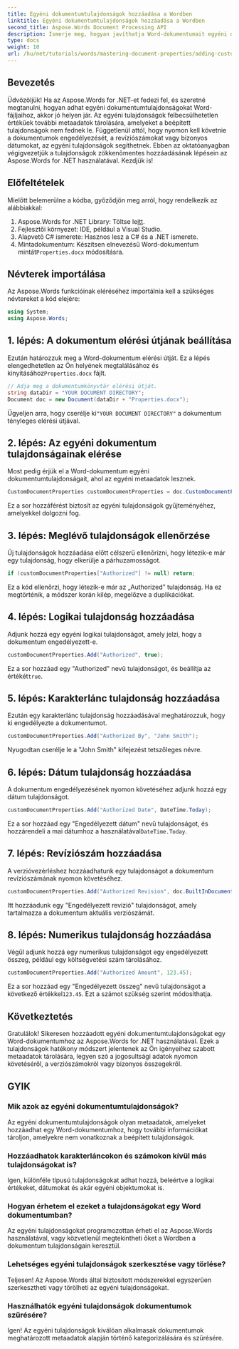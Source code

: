 ```yaml
---
title: Egyéni dokumentumtulajdonságok hozzáadása a Wordben
linktitle: Egyéni dokumentumtulajdonságok hozzáadása a Wordben
second_title: Aspose.Words Document Processing API
description: Ismerje meg, hogyan javíthatja Word-dokumentumait egyéni dokumentumtulajdonságokkal az Aspose.Words for .NET használatával. Ez az átfogó útmutató végigvezeti Önt a folyamaton.
type: docs
weight: 10
url: /hu/net/tutorials/words/mastering-document-properties/adding-custom-document-properties-in-word/
---
```

## Bevezetés

Üdvözöljük! Ha az Aspose.Words for .NET-et fedezi fel, és szeretné megtanulni, hogyan adhat egyéni dokumentumtulajdonságokat Word-fájljaihoz, akkor jó helyen jár. Az egyéni tulajdonságok felbecsülhetetlen értékűek további metaadatok tárolására, amelyeket a beépített tulajdonságok nem fednek le. Függetlenül attól, hogy nyomon kell követnie a dokumentumok engedélyezését, a revíziószámokat vagy bizonyos dátumokat, az egyéni tulajdonságok segíthetnek. Ebben az oktatóanyagban végigvezetjük a tulajdonságok zökkenőmentes hozzáadásának lépésein az Aspose.Words for .NET használatával. Kezdjük is!

## Előfeltételek

Mielőtt belemerülne a kódba, győződjön meg arról, hogy rendelkezik az alábbiakkal:

1.  Aspose.Words for .NET Library: Töltse le[itt](https://releases.aspose.com/words/net/).
2. Fejlesztői környezet: IDE, például a Visual Studio.
3. Alapvető C# ismerete: Hasznos lesz a C# és a .NET ismerete.
4.  Mintadokumentum: Készítsen elnevezésű Word-dokumentum mintát`Properties.docx` módosításra.

## Névterek importálása

Az Aspose.Words funkcióinak eléréséhez importálnia kell a szükséges névtereket a kód elejére:

```csharp
using System;
using Aspose.Words;
```

## 1. lépés: A dokumentum elérési útjának beállítása

 Ezután határozzuk meg a Word-dokumentum elérési útját. Ez a lépés elengedhetetlen az Ön helyének megtalálásához és kinyitásához`Properties.docx` fájlt.

```csharp
// Adja meg a dokumentumkönyvtár elérési útját.
string dataDir = "YOUR DOCUMENT DIRECTORY";
Document doc = new Document(dataDir + "Properties.docx");
```

 Ügyeljen arra, hogy cserélje ki`"YOUR DOCUMENT DIRECTORY"` a dokumentum tényleges elérési útjával.

## 2. lépés: Az egyéni dokumentum tulajdonságainak elérése

Most pedig érjük el a Word-dokumentum egyéni dokumentumtulajdonságait, ahol az egyéni metaadatok lesznek.

```csharp
CustomDocumentProperties customDocumentProperties = doc.CustomDocumentProperties;
```

Ez a sor hozzáférést biztosít az egyéni tulajdonságok gyűjteményéhez, amelyekkel dolgozni fog.

## 3. lépés: Meglévő tulajdonságok ellenőrzése

Új tulajdonságok hozzáadása előtt célszerű ellenőrizni, hogy létezik-e már egy tulajdonság, hogy elkerülje a párhuzamosságot.

```csharp
if (customDocumentProperties["Authorized"] != null) return;
```

Ez a kód ellenőrzi, hogy létezik-e már az „Authorized” tulajdonság. Ha ez megtörténik, a módszer korán kilép, megelőzve a duplikációkat.

## 4. lépés: Logikai tulajdonság hozzáadása

Adjunk hozzá egy egyéni logikai tulajdonságot, amely jelzi, hogy a dokumentum engedélyezett-e.

```csharp
customDocumentProperties.Add("Authorized", true);
```

 Ez a sor hozzáad egy "Authorized" nevű tulajdonságot, és beállítja az értékét`true`.

## 5. lépés: Karakterlánc tulajdonság hozzáadása

Ezután egy karakterlánc tulajdonság hozzáadásával meghatározzuk, hogy ki engedélyezte a dokumentumot.

```csharp
customDocumentProperties.Add("Authorized By", "John Smith");
```

Nyugodtan cserélje le a "John Smith" kifejezést tetszőleges névre.

## 6. lépés: Dátum tulajdonság hozzáadása

A dokumentum engedélyezésének nyomon követéséhez adjunk hozzá egy dátum tulajdonságot.

```csharp
customDocumentProperties.Add("Authorized Date", DateTime.Today);
```

 Ez a sor hozzáad egy "Engedélyezett dátum" nevű tulajdonságot, és hozzárendeli a mai dátumhoz a használatával`DateTime.Today`.

## 7. lépés: Revíziószám hozzáadása

A verzióvezérléshez hozzáadhatunk egy tulajdonságot a dokumentum revíziószámának nyomon követéséhez.

```csharp
customDocumentProperties.Add("Authorized Revision", doc.BuiltInDocumentProperties.RevisionNumber);
```

Itt hozzáadunk egy "Engedélyezett revízió" tulajdonságot, amely tartalmazza a dokumentum aktuális verziószámát.

## 8. lépés: Numerikus tulajdonság hozzáadása

Végül adjunk hozzá egy numerikus tulajdonságot egy engedélyezett összeg, például egy költségvetési szám tárolásához.

```csharp
customDocumentProperties.Add("Authorized Amount", 123.45);
```

 Ez a sor hozzáad egy "Engedélyezett összeg" nevű tulajdonságot a következő értékkel`123.45`. Ezt a számot szükség szerint módosíthatja.

## Következtetés

Gratulálok! Sikeresen hozzáadott egyéni dokumentumtulajdonságokat egy Word-dokumentumhoz az Aspose.Words for .NET használatával. Ezek a tulajdonságok hatékony módszert jelentenek az Ön igényeihez szabott metaadatok tárolására, legyen szó a jogosultsági adatok nyomon követéséről, a verziószámokról vagy bizonyos összegekről.

## GYIK

### Mik azok az egyéni dokumentumtulajdonságok?
Az egyéni dokumentumtulajdonságok olyan metaadatok, amelyeket hozzáadhat egy Word-dokumentumhoz, hogy további információkat tároljon, amelyekre nem vonatkoznak a beépített tulajdonságok.

### Hozzáadhatok karakterláncokon és számokon kívül más tulajdonságokat is?
Igen, különféle típusú tulajdonságokat adhat hozzá, beleértve a logikai értékeket, dátumokat és akár egyéni objektumokat is.

### Hogyan érhetem el ezeket a tulajdonságokat egy Word dokumentumban?
Az egyéni tulajdonságokat programozottan érheti el az Aspose.Words használatával, vagy közvetlenül megtekintheti őket a Wordben a dokumentum tulajdonságain keresztül.

### Lehetséges egyéni tulajdonságok szerkesztése vagy törlése?
Teljesen! Az Aspose.Words által biztosított módszerekkel egyszerűen szerkesztheti vagy törölheti az egyéni tulajdonságokat.

### Használhatók egyéni tulajdonságok dokumentumok szűrésére?
Igen! Az egyéni tulajdonságok kiválóan alkalmasak dokumentumok meghatározott metaadatok alapján történő kategorizálására és szűrésére.